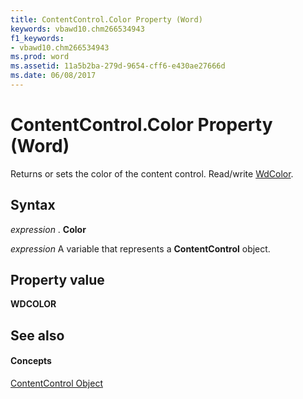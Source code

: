 ```yaml
---
title: ContentControl.Color Property (Word)
keywords: vbawd10.chm266534943
f1_keywords:
- vbawd10.chm266534943
ms.prod: word
ms.assetid: 11a5b2ba-279d-9654-cff6-e430ae27666d
ms.date: 06/08/2017
---
```



# ContentControl.Color Property (Word)

Returns or sets the color of the content control. Read/write [WdColor](contentcontrol-color-property-word.md).


## Syntax

 _expression_ . **Color**

 _expression_ A variable that represents a **ContentControl** object.


## Property value

 **WDCOLOR**


## See also


#### Concepts


[ContentControl Object](contentcontrol-object-word.md)

